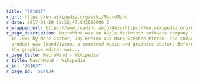 ```yaml
---
title: '701637'
r_url: https://en.wikipedia.org/wiki/MacroMind
r_date: 2017-01-29 18:52:47.843000000 Z
r_wrapped_url: https://www.reading.am/p/4Azc/https://en.wikipedia.org/wiki/MacroMind
r_page_description: MacroMind was an Apple Macintosh software company founded in Chicago
  in 1984 by Marc Canter, Jay Fenton and Mark Stephen Pierce. The company's first
  product was SoundVision, a combined music and graphics editor. Before the release,
  the graphics editor was...
r_page_title: MacroMind - Wikipedia
r_title: MacroMind - Wikipedia
r_id: '701637'
r_page_id: '514934'
---
```


